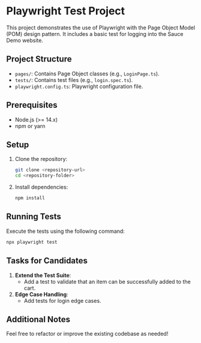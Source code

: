 # Playwright Test Project

This project demonstrates the use of Playwright with the Page Object Model (POM) design pattern. It includes a basic test for logging into the Sauce Demo website.

## Project Structure

- `pages/`: Contains Page Object classes (e.g., `LoginPage.ts`).
- `tests/`: Contains test files (e.g., `login.spec.ts`).
- `playwright.config.ts`: Playwright configuration file.

## Prerequisites

- Node.js (>= 14.x)
- npm or yarn

## Setup

1. Clone the repository:
   ```bash
   git clone <repository-url>
   cd <repository-folder>
   ```
2. Install dependencies:
   ```bash
   npm install
   ```

## Running Tests

Execute the tests using the following command:

```bash
npx playwright test
```

## Tasks for Candidates

1. **Extend the Test Suite**:
   - Add a test to validate that an item can be successfully added to the cart.
2. **Edge Case Handling**:
   - Add tests for login edge cases.

## Additional Notes

Feel free to refactor or improve the existing codebase as needed!
